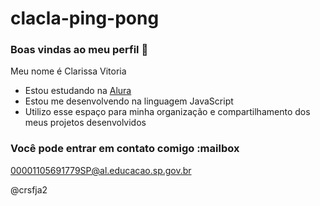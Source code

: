 # clacla-ping-pong

### Boas vindas ao meu perfil 🌟

Meu nome é Clarissa Vitoria

- Estou estudando na [Alura](https://www.alura.com.br)
- Estou me desenvolvendo na linguagem JavaScript
- Utilizo esse espaço para minha organização e compartilhamento dos meus projetos desenvolvidos

### Você pode entrar em contato comigo :mailbox

00001105691779SP@al.educacao.sp.gov.br

@crsfja2


